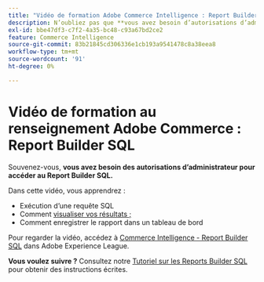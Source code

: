 ```yaml
---
title: "Vidéo de formation Adobe Commerce Intelligence : Report Builder SQL"
description: N’oubliez pas que **vous avez besoin d’autorisations d’administrateur pour accéder au Report Builder SQL.**
exl-id: bbe47df3-c7f2-4a35-bc48-c93a67bd2ce2
feature: Commerce Intelligence
source-git-commit: 83b21845cd306336e1cb193a9541478c8a38eea8
workflow-type: tm+mt
source-wordcount: '91'
ht-degree: 0%

---
```


# Vidéo de formation au renseignement Adobe Commerce : Report Builder SQL

Souvenez-vous, **vous avez besoin des autorisations d’administrateur pour accéder au Report Builder SQL.**

Dans cette vidéo, vous apprendrez :

* Exécution d’une requête SQL
* Comment [visualiser vos résultats ;](/docs/commerce-business-intelligence/mbi/tutorials/create-visuals-from-sql.html) <!-- Link fails-->
* Comment enregistrer le rapport dans un tableau de bord

Pour regarder la vidéo, accédez à [Commerce Intelligence - Report Builder SQL](/docs/commerce-learn/tutorials/business-intelligence/sql-report-builder.html) dans Adobe Experience League.

**Vous voulez suivre ?** Consultez notre [Tutoriel sur les Reports Builder SQL](/docs/commerce-business-intelligence/mbi/analyze/sql/sql-rpt-bldr.html) pour obtenir des instructions écrites.
